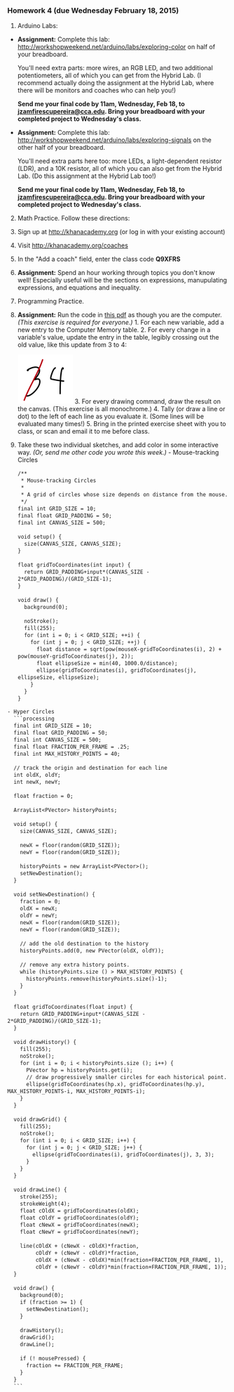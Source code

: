 ### Homework 4 (due Wednesday February 18, 2015)

1. Arduino Labs:
  - **Assignment:** Complete this lab: http://workshopweekend.net/arduino/labs/exploring-color on half of your breadboard.
    
    You'll need extra parts: more wires, an RGB LED, and two additional potentiometers, all of which you can get from the Hybrid Lab. (I recommend actually doing the assignment at the Hybrid Lab, where there will be monitors and coaches who can help you!)
    
    **Send me your final code by 11am, Wednesday, Feb 18, to [jzamfirescupereira@cca.edu](mailto:jzamfirescupereira@cca.edu). Bring your breadboard with your completed project to Wednesday's class.**
  
  - **Assignment:** Complete this lab: http://workshopweekend.net/arduino/labs/exploring-signals on the other half of your breadboard.
    
    You'll need extra parts here too: more LEDs, a light-dependent resistor (LDR), and a 10K resistor, all of which you can also get from the Hybrid Lab. (Do this assignment at the Hybrid Lab too!)
    
    **Send me your final code by 11am, Wednesday, Feb 18, to [jzamfirescupereira@cca.edu](mailto:jzamfirescupereira@cca.edu). Bring your breadboard with your completed project to Wednesday's class.**

2. Math Practice. Follow these directions:
  1. Sign up at http://khanacademy.org (or log in with your existing account)
  2. Visit http://khanacademy.org/coaches
  3. In the "Add a coach" field, enter the class code **Q9XFRS**
  4. **Assignment:** Spend an hour working through topics you don't know well! Especially useful will be the sections on expressions, manupulating expressions, and equations and inequality.

3. Programming Practice.
  1. **Assignment:** Run the code in [this pdf](tracing-exercise.pdf) as though you are the computer. *(This exercise is required for everyone.)*
    1. For each new variable, add a new entry to the Computer Memory table.
    2. For every change in a variable's value, update the entry in the table, legibly crossing out the old value, like this update from 3 to 4:
      
      ![was 3, now 4](img/3-no-4.png)
    3. For every drawing command, draw the result on the canvas. (This exercise is all monochrome.)
    4. Tally (or draw a line or dot) to the left of each line as you evaluate it. (Some lines will be evaluated many times!)
    5. Bring in the printed exercise sheet with you to class, or scan and email it to me before class.
  2. Take these two individual sketches, and add color in some interactive way. *(Or, send me other code you wrote this week.)*
    - Mouse-tracking Circles
      ```processing
      /**
       * Mouse-tracking Circles
       *
       * A grid of circles whose size depends on distance from the mouse.
       */
      final int GRID_SIZE = 10;
      final float GRID_PADDING = 50;
      final int CANVAS_SIZE = 500;

      void setup() {
        size(CANVAS_SIZE, CANVAS_SIZE);
      }

      float gridToCoordinates(int input) {
        return GRID_PADDING+input*(CANVAS_SIZE - 2*GRID_PADDING)/(GRID_SIZE-1);
      }

      void draw() {
        background(0);

        noStroke();
        fill(255);
        for (int i = 0; i < GRID_SIZE; ++i) {
          for (int j = 0; j < GRID_SIZE; ++j) {
            float distance = sqrt(pow(mouseX-gridToCoordinates(i), 2) + pow(mouseY-gridToCoordinates(j), 2));
            float ellipseSize = min(40, 1000.0/distance);
            ellipse(gridToCoordinates(i), gridToCoordinates(j), ellipseSize, ellipseSize);
          }
        }
      }
      ```
    - Hyper Circles
      ```processing
      final int GRID_SIZE = 10;
      final float GRID_PADDING = 50;
      final int CANVAS_SIZE = 500;
      final float FRACTION_PER_FRAME = .25;
      final int MAX_HISTORY_POINTS = 40;

      // track the origin and destination for each line
      int oldX, oldY;
      int newX, newY;

      float fraction = 0;

      ArrayList<PVector> historyPoints;

      void setup() {
        size(CANVAS_SIZE, CANVAS_SIZE);

        newX = floor(random(GRID_SIZE));
        newY = floor(random(GRID_SIZE));

        historyPoints = new ArrayList<PVector>();
        setNewDestination();
      }

      void setNewDestination() {
        fraction = 0;
        oldX = newX;
        oldY = newY;
        newX = floor(random(GRID_SIZE));
        newY = floor(random(GRID_SIZE));

        // add the old destination to the history
        historyPoints.add(0, new PVector(oldX, oldY));

        // remove any extra history points.
        while (historyPoints.size () > MAX_HISTORY_POINTS) {
          historyPoints.remove(historyPoints.size()-1);
        }
      }

      float gridToCoordinates(float input) {
        return GRID_PADDING+input*(CANVAS_SIZE - 2*GRID_PADDING)/(GRID_SIZE-1);
      }

      void drawHistory() {
        fill(255);
        noStroke();
        for (int i = 0; i < historyPoints.size (); i++) {
          PVector hp = historyPoints.get(i);
          // draw progressively smaller circles for each historical point.
          ellipse(gridToCoordinates(hp.x), gridToCoordinates(hp.y), MAX_HISTORY_POINTS-i, MAX_HISTORY_POINTS-i);
        }
      }  

      void drawGrid() {
        fill(255);
        noStroke();
        for (int i = 0; i < GRID_SIZE; i++) {
          for (int j = 0; j < GRID_SIZE; j++) {
            ellipse(gridToCoordinates(i), gridToCoordinates(j), 3, 3);
          }
        }
      }

      void drawLine() {
        stroke(255);
        strokeWeight(4);
        float cOldX = gridToCoordinates(oldX);
        float cOldY = gridToCoordinates(oldY);
        float cNewX = gridToCoordinates(newX);
        float cNewY = gridToCoordinates(newY);

        line(cOldX + (cNewX - cOldX)*fraction, 
             cOldY + (cNewY - cOldY)*fraction, 
             cOldX + (cNewX - cOldX)*min(fraction+FRACTION_PER_FRAME, 1), 
             cOldY + (cNewY - cOldY)*min(fraction+FRACTION_PER_FRAME, 1));
      }

      void draw() {
        background(0);
        if (fraction >= 1) {
          setNewDestination();
        }

        drawHistory();
        drawGrid();
        drawLine();

        if (! mousePressed) {
          fraction += FRACTION_PER_FRAME;
        }
      }
      ```
